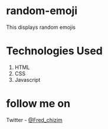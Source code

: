 # random-emoji
This displays random emojis

# Technologies Used
1. HTML
2. CSS
3. Javascript

# follow me on

Twitter - [@Fred_chizim](https://www.twitter.com/Fred_chizim "Fred")